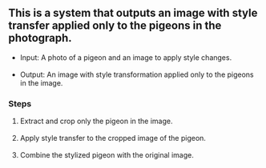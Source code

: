 <h2>This is a system that outputs an image with style transfer applied only to the pigeons in the photograph.</h2>
<ul>
  <li>Input: A photo of a pigeon and an image to apply style changes.</li><br>
  <li>Output: An image with style transformation applied only to the pigeons in the image.</li>
</ul>

<h3>Steps</h3>
<ol>
  <li>Extract and crop only the pigeon in the image.</li><br>
  <li>Apply style transfer to the cropped image of the pigeon.</li><br>
  <li>Combine the stylized pigeon with the original image.</li>
</ol>
